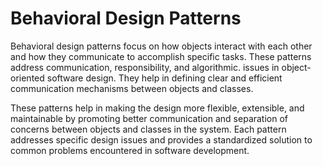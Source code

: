 # Behavioral Design Patterns

Behavioral design patterns focus on how objects interact with each other and how they communicate to accomplish specific tasks. These patterns address communication, responsibility, and algorithmic. issues in object-oriented software design. They help in defining clear and efficient communication mechanisms between objects and classes.

These patterns help in making the design more flexible, extensible, and maintainable by promoting better communication and separation of concerns between objects and classes in the system. Each pattern addresses specific design issues and provides a standardized solution to common problems encountered in software development.
